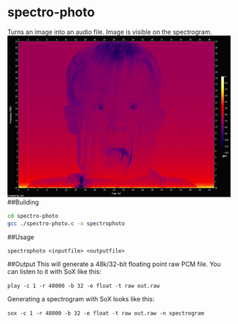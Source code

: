 # spectro-photo
Turns an image into an audio file. Image is visible on the spectrogram. 
<img src = "face.png"/>
##Building
```bash
cd spectro-photo
gcc ./spectro-photo.c -o spectrophoto
```
##Usage
```
spectrophoto <inputfile> <outputfile>
```
##Output
This will generate a 48k/32-bit floating point raw PCM file. You can listen to it with SoX like this:

`play -c 1 -r 48000 -b 32 -e float -t raw out.raw`

Generating a spectrogram with SoX looks like this:

`sox -c 1 -r 48000 -b 32 -e float -t raw out.raw -n spectrogram`
